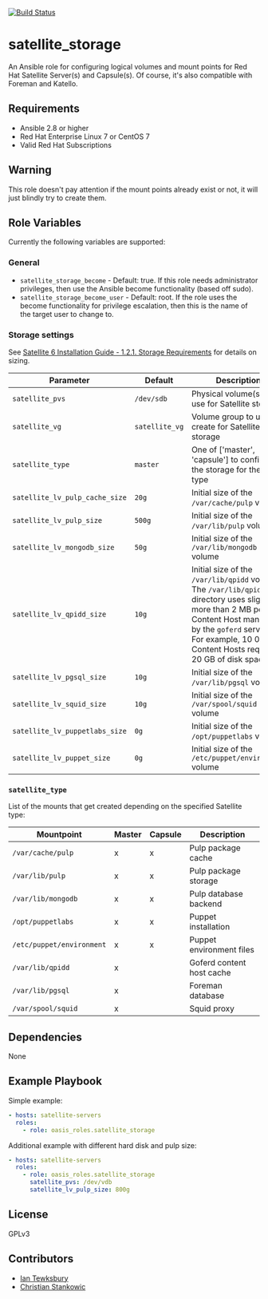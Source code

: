 [![Build Status](https://travis-ci.com/oasis-roles/ansible-role-redhat_satellite6_storage.svg?branch=master)](https://travis-ci.com/oasis-roles/ansible-role-redhat_satellite6_storage)

# satellite\_storage

An Ansible role for configuring logical volumes and mount points for Red Hat Satellite Server(s) and Capsule(s). Of course, it's also compatible with Foreman and Katello.

## Requirements

- Ansible 2.8 or higher
- Red Hat Enterprise Linux 7 or CentOS 7
- Valid Red Hat Subscriptions

## Warning
This role doesn't pay attention if the mount points already exist or not, it will just blindly try to create them.

## Role Variables

Currently the following variables are supported:

### General
* `satellite_storage_become` - Default: true. If this role needs administrator
  privileges, then use the Ansible become functionality (based off sudo).
* `satellite_storage_become_user` - Default: root. If the role uses the become
  functionality for privilege escalation, then this is the name of the target
  user to change to.

### Storage settings
See [Satellite 6 Installation Guide - 1.2.1. Storage Requirements](https://access.redhat.com/documentation/en-us/red_hat_satellite/6.6/html-single/installing_satellite_server_from_a_connected_network/index#storage_requirements) for details on sizing.

| Parameter                      | Default         | Description
|--------------------------------|-----------------|------------
| `satellite_pvs`                | `/dev/sdb`      | Physical volume(s) to use for Satellite storage
| `satellite_vg`                 | `satellite_vg` | Volume group to use or create for Satellite storage
| `satellite_type`               | `master`        | One of ['master', 'capsule'] to configure the storage for the given type
| `satellite_lv_pulp_cache_size` | `20g`           | Initial size of the `/var/cache/pulp` volume
| `satellite_lv_pulp_size`       | `500g`          | Initial size of the `/var/lib/pulp` volume
| `satellite_lv_mongodb_size`    | `50g`           | Initial size of the `/var/lib/mongodb` volume
| `satellite_lv_qpidd_size`      | `10g`           | Initial size of the `/var/lib/qpidd` volume. The `/var/lib/qpidd` directory uses slightly more than 2 MB per Content Host managed by the `goferd` service. For example, 10 000 Content Hosts require 20 GB of disk space
| `satellite_lv_pgsql_size`      | `10g`           | Initial size of the `/var/lib/pgsql` volume
| `satellite_lv_squid_size`      | `10g`           | Initial size of the `/var/spool/squid` volume
| `satellite_lv_puppetlabs_size` | `0g`            | Initial size of the `/opt/puppetlabs` volume
| `satellite_lv_puppet_size`     | `0g`            | Initial size of the `/etc/puppet/environment` volume

### `satellite_type`
List of the mounts that get created depending on the specified Satellite type:

| Mountpoint                | Master | Capsule | Description |
| ------------------------- | ------ | ------- | ----------- |
| `/var/cache/pulp`         | x      | x       | Pulp package cache |
| `/var/lib/pulp`           | x      | x       | Pulp package storage |
| `/var/lib/mongodb`        | x      | x       | Pulp database backend |
| `/opt/puppetlabs`         | x      | x       | Puppet installation |
| `/etc/puppet/environment` | x      | x       | Puppet environment files |
| `/var/lib/qpidd`          | x      |         | Goferd content host cache |
| `/var/lib/pgsql`          | x      |         | Foreman database |
| `/var/spool/squid`        | x      |         | Squid proxy |

## Dependencies
None

## Example Playbook

Simple example:
```yaml
- hosts: satellite-servers
  roles:
    - role: oasis_roles.satellite_storage
```

Additional example with different hard disk and pulp size:
```yaml
- hosts: satellite-servers
  roles:
    - role: oasis_roles.satellite_storage
      satellite_pvs: /dev/vdb
      satellite_lv_pulp_size: 800g
```

## License
GPLv3

## Contributors
- [Ian Tewksbury](https://github.com/itewk)
- [Christian Stankowic](https://github.com/stdevel)
